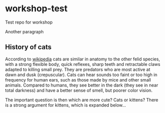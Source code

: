 # workshop-test
Test repo for workshop

Another paragraph

## History of cats

According to [wikipedia](https://en.wikipedia.org/wiki/Cat)
cats are similar in anatomy to the other felid species, 
with a strong flexible body, quick reflexes, sharp teeth 
and retractable claws adapted to killing small prey. 
They are predators who are most active at dawn and 
dusk (crepuscular). Cats can hear sounds too faint or 
too high in frequency for human ears, such as those made 
by mice and other small animals. Compared to humans, 
they see better in the dark (they see in near total 
darkness) and have a better sense of smell, but poorer color vision.

The important question is then which are more cute? Cats or kittens?
There is a strong argument for kittens, which is expanded
below...

